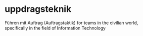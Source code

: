 # uppdragsteknik
Führen mit Auftrag (Auftragstaktik) for teams in the civilian world, specifically in the field of Information Technology
